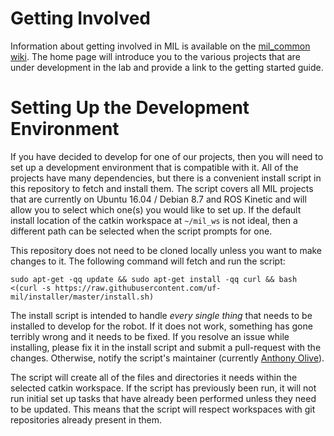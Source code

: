 # Getting Involved

Information about getting involved in MIL is available on the [mil_common wiki](https://github.com/uf-mil/mil_common/wiki). The home page will introduce you to the various projects that are under development in the lab and provide a link to the getting started guide.

# Setting Up the Development Environment

If you have decided to develop for one of our projects, then you will need to set up a development environment that is compatible with it. All of the projects have many dependencies, but there is a convenient install script in this repository to fetch and install them. The script covers all MIL projects that are currently on Ubuntu 16.04 / Debian 8.7 and ROS Kinetic and will allow you to select which one(s) you would like to set up. If the default install location of the catkin workspace at `~/mil_ws` is not ideal, then a different path can be selected when the script prompts for one.

This repository does not need to be cloned locally unless you want to make changes to it. The following command will fetch and run the script:

    sudo apt-get -qq update && sudo apt-get install -qq curl && bash <(curl -s https://raw.githubusercontent.com/uf-mil/installer/master/install.sh)

The install script is intended to handle *every single thing* that needs to be installed to develop for the robot. If it does not work, something has gone terribly wrong and it needs to be fixed. If you resolve an issue while installing, please fix it in the install script and submit a pull-request with the changes. Otherwise, notify the script's maintainer (currently [Anthony Olive](https://github.com/whispercoros)).

The script will create all of the files and directories it needs within the selected catkin workspace. If the script has previously been run, it will not run initial set up tasks that have already been performed unless they need to be updated. This means that the script will respect workspaces with git repositories already present in them.
